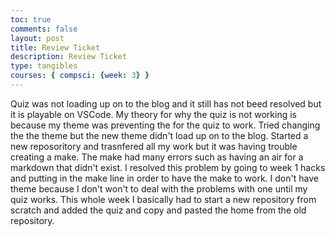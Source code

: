 ```yaml
---
toc: true
comments: false
layout: post
title: Review Ticket
description: Review Ticket
type: tangibles
courses: { compsci: {week: 3} }
---
```


Quiz was not loading up on to the blog and it still has not beed resolved but it is playable on VSCode.
My theory for why the quiz is not working is because my theme was preventing the for the quiz to work. Tried changing the the theme but the new theme didn't load up on to the blog.
Started a new reposoritory and trasnfered all my work but it was having trouble creating a make. The make had many errors such as having an air for a markdown that didn't exist. I resolved this problem by going to week 1 hacks and putting in the make line in order to have the make to work. I don't have theme because I don't won't to deal with the problems with one until my quiz works.
This whole week I basically had to start a new repository from scratch and added the quiz and copy and pasted the home from the old repository.